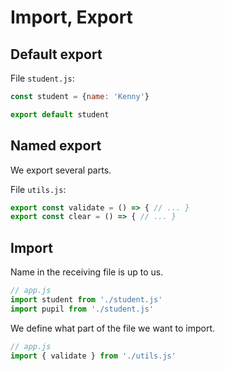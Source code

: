 # Import, Export

## Default export

File `student.js`:

```js
const student = {name: 'Kenny'}

export default student
```

## Named export

We export several parts.

File `utils.js`:

```js
export const validate = () => { // ... }
export const clear = () => { // ... }
```

## Import

Name in the receiving file is up to us.

```js
// app.js
import student from './student.js'
import pupil from './student.js'
```

We define what part of the file we want to import.

```js
// app.js
import { validate } from './utils.js'
```
